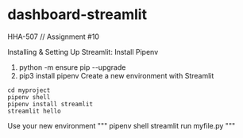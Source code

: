 # dashboard-streamlit
HHA-507 // Assignment #10




Installing & Setting Up Streamlit:
Install Pipenv
1. python -m ensure pip --upgrade
2. pip3 install pipenv
Create a new environment with Streamlit
```
cd myproject
pipenv shell
pipenv install streamlit
streamlit hello
```
Use your new environment
"""
pipenv shell
streamlit run myfile.py
"""